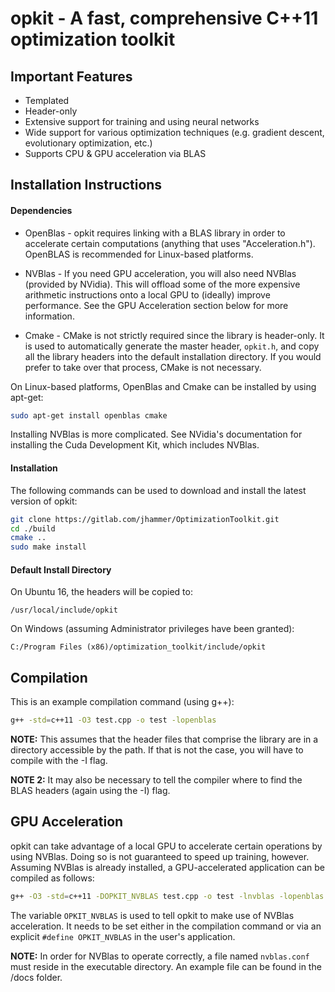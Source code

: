 # opkit - A fast, comprehensive C++11 optimization toolkit

## Important Features
* Templated
* Header-only
* Extensive support for training and using neural networks
* Wide support for various optimization techniques (e.g. gradient descent, evolutionary optimization, etc.)
* Supports CPU & GPU acceleration via BLAS

## Installation Instructions

#### Dependencies
* OpenBlas - opkit requires linking with a BLAS library in order to accelerate
certain computations (anything that uses "Acceleration.h"). OpenBLAS is
recommended for Linux-based platforms.

* NVBlas - If you need GPU acceleration, you will also need NVBlas
(provided by NVidia). This will offload some of the more expensive arithmetic
instructions onto a local GPU to (ideally) improve performance. See the GPU
Acceleration section below for more information.

* Cmake - CMake is not strictly required since the library is header-only. It
is used to automatically generate the master header, ```opkit.h```, and copy
all the library headers into the default installation directory. If you would
prefer to take over that process, CMake is not necessary.

On Linux-based platforms, OpenBlas and Cmake can be installed by using apt-get:

```bash
sudo apt-get install openblas cmake
```

Installing NVBlas is more complicated. See NVidia's documentation for installing
the Cuda Development Kit, which includes NVBlas.

#### Installation
The following commands can be used to download and install the latest version
of opkit:

```bash
git clone https://gitlab.com/jhammer/OptimizationToolkit.git
cd ./build
cmake ..
sudo make install
```

#### Default Install Directory
On Ubuntu 16, the headers will be copied to:
```
/usr/local/include/opkit
```

On Windows (assuming Administrator privileges have been granted):
```
C:/Program Files (x86)/optimization_toolkit/include/opkit
```

## Compilation
This is an example compilation command (using g++):

```bash
g++ -std=c++11 -O3 test.cpp -o test -lopenblas
```

**NOTE:** This assumes that the header files that comprise the library are in a
directory accessible by the path. If that is not the case, you will have to
compile with the -I flag.

**NOTE 2:** It may also be necessary to tell the compiler where to find the BLAS
headers (again using the -I) flag.

## GPU Acceleration
opkit can take advantage of a local GPU to accelerate certain operations by
using NVBlas. Doing so is not guaranteed to speed up training, however. Assuming
NVBlas is already installed, a GPU-accelerated application can be compiled as
follows:

```bash
g++ -O3 -std=c++11 -DOPKIT_NVBLAS test.cpp -o test -lnvblas -lopenblas
```

The variable ```OPKIT_NVBLAS``` is used to tell opkit to make use of NVBlas
acceleration. It needs to be set either in the compilation command or via an
explicit ```#define OPKIT_NVBLAS``` in the user's application.

**NOTE:** In order for NVBlas to operate correctly, a file named
```nvblas.conf``` must reside in the executable directory. An example file can
be found in the /docs folder.
